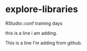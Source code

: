 # explore-libraries
RStudio::conf training days

this is a line i am adding. 

This is a line I'm adding from github. 
